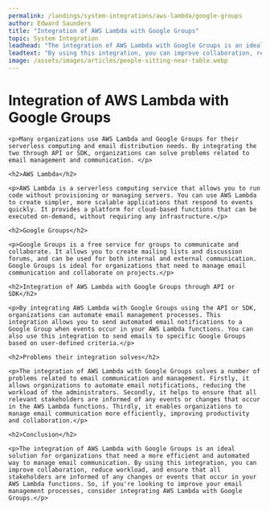 ```yaml
---
permalink: /landings/system-integrations/aws-lambda/google-groups
author: Edward Saunders
title: "Integration of AWS Lambda with Google Groups"
topic: System Integration
leadhead: "The integration of AWS Lambda with Google Groups is an ideal solution for organizations that need a more efficient and automated way to manage email communication"
leadtext: "By using this integration, you can improve collaboration, reduce workload, and ensure that all stakeholders are informed of any changes or events that occur in your AWS Lambda functions. So, if you're looking to improve your email management processes, consider integrating AWS Lambda with Google Groups."
image: /assets/images/articles/people-sitting-near-table.webp
---
```

<div class="arttext">
	<h1>Integration of AWS Lambda with Google Groups</h1>

	<p>Many organizations use AWS Lambda and Google Groups for their serverless computing and email distribution needs. By integrating the two through API or SDK, organizations can solve problems related to email management and communication. </p>

	<h2>AWS Lambda</h2>

	<p>AWS Lambda is a serverless computing service that allows you to run code without provisioning or managing servers. You can use AWS Lambda to create simpler, more scalable applications that respond to events quickly. It provides a platform for cloud-based functions that can be executed on-demand, without requiring any infrastructure.</p>

	<h2>Google Groups</h2>

	<p>Google Groups is a free service for groups to communicate and collaborate. It allows you to create mailing lists and discussion forums, and can be used for both internal and external communication. Google Groups is ideal for organizations that need to manage email communication and collaborate on projects.</p>

	<h2>Integration of AWS Lambda with Google Groups through API or SDK</h2>

	<p>By integrating AWS Lambda with Google Groups using the API or SDK, organizations can automate email management processes. This integration allows you to send automated email notifications to a Google Group when events occur in your AWS Lambda functions. You can also use this integration to send emails to specific Google Groups based on user-defined criteria.</p>

	<h2>Problems their integration solves</h2>

	<p>The integration of AWS Lambda with Google Groups solves a number of problems related to email communication and management. Firstly, it allows organizations to automate email notifications, reducing the workload of the administrators. Secondly, it helps to ensure that all relevant stakeholders are informed of any events or changes that occur in the AWS Lambda functions. Thirdly, it enables organizations to manage email communication more efficiently, improving productivity and collaboration.</p>

	<h2>Conclusion</h2>

	<p>The integration of AWS Lambda with Google Groups is an ideal solution for organizations that need a more efficient and automated way to manage email communication. By using this integration, you can improve collaboration, reduce workload, and ensure that all stakeholders are informed of any changes or events that occur in your AWS Lambda functions. So, if you're looking to improve your email management processes, consider integrating AWS Lambda with Google Groups.</p>

</div>